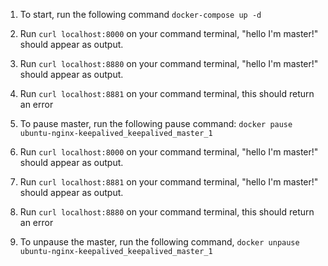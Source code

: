 1. To start, run the following command
	 ``` docker-compose up -d  ```

2. Run ```curl localhost:8000```  on your command terminal, "hello I'm master!" should appear as output.

3. Run ```curl localhost:8880```  on your command terminal, "hello I'm master!" should appear as output.

4. Run ```curl localhost:8881```  on your command terminal, this should return an error

5. To pause master, run the following pause command:
	``` docker pause ubuntu-nginx-keepalived_keepalived_master_1 ```

6. Run ```curl localhost:8000```  on your command terminal, "hello I'm master!" should appear as output.

7. Run ```curl localhost:8881```  on your command terminal, "hello I'm master!" should appear as output.

8. Run ```curl localhost:8880```  on your command terminal, this should return an error

9. To unpause the master, run the following command,
 	```docker unpause ubuntu-nginx-keepalived_keepalived_master_1```
